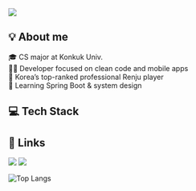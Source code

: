 <img src="https://capsule-render.vercel.app/api?type=waving&color=4cc3db&height=100&section=header"/>

<h2>💡 About me</h2>
🎓 CS major at Konkuk Univ.<br>
🧑‍💻 Developer focused on clean code and mobile apps<br>
🎯 Korea’s top-ranked professional Renju player<br>
🌱 Learning Spring Boot & system design<br>

<h2>💻 Tech Stack</h2>

<h2>🔗 Links</h2>
<a href="https://isoo127.github.io/"><img src="http://img.shields.io/badge/-Tech%20blog-black?style=flat-square&logo=github"/></a>
<a href="https://www.renju.net/people/130071/"><img src="http://img.shields.io/badge/-Renju%20profile-blue?style=flat-square&logo=runrundotit"/></a>

![Top Langs](https://github-readme-stats.vercel.app/api/top-langs/?username=isoo127&layout=compact&langs_count=4&theme=transparent)
